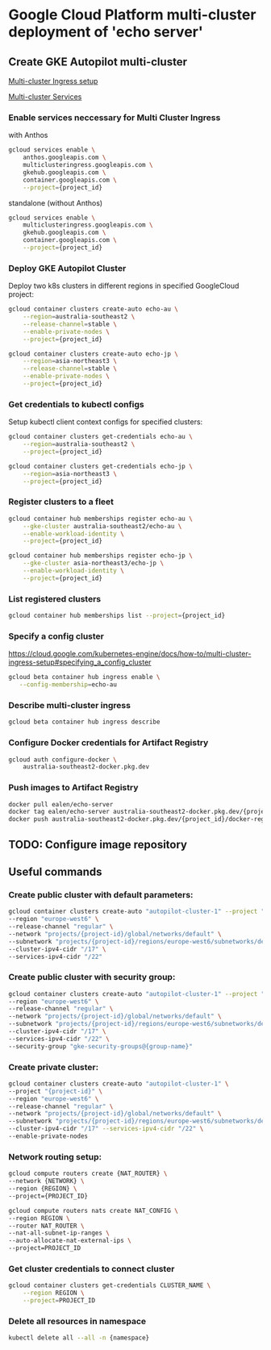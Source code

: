 # Google Cloud Platform multi-cluster deployment of 'echo server'

## Create GKE Autopilot multi-cluster

[Multi-cluster Ingress setup](https://cloud.google.com/kubernetes-engine/docs/how-to/multi-cluster-ingress-setup)

[Multi-cluster Services](https://cloud.google.com/kubernetes-engine/docs/concepts/multi-cluster-services)

### Enable services neccessary for Multi Cluster Ingress

with Anthos

```sh
gcloud services enable \
    anthos.googleapis.com \
    multiclusteringress.googleapis.com \
    gkehub.googleapis.com \
    container.googleapis.com \
    --project={project_id}
```

standalone (without Anthos)

```sh
gcloud services enable \
    multiclusteringress.googleapis.com \
    gkehub.googleapis.com \
    container.googleapis.com \
    --project={project_id}
```

### Deploy GKE Autopilot Cluster

Deploy two k8s clusters in different regions in specified GoogleCloud project:

```sh
gcloud container clusters create-auto echo-au \
    --region=australia-southeast2 \
    --release-channel=stable \
    --enable-private-nodes \
    --project={project_id}

gcloud container clusters create-auto echo-jp \
    --region=asia-northeast3 \
    --release-channel=stable \
    --enable-private-nodes \
    --project={project_id}
```

### Get credentials to kubectl configs

Setup kubectl client context configs for specified clusters:

```sh 
gcloud container clusters get-credentials echo-au \
    --region=australia-southeast2 \
    --project={project_id}

gcloud container clusters get-credentials echo-jp \
    --region=asia-northeast3 \
    --project={project_id}
```

### Register clusters to a fleet

```sh
gcloud container hub memberships register echo-au \
    --gke-cluster australia-southeast2/echo-au \
    --enable-workload-identity \
    --project={project_id}

gcloud container hub memberships register echo-jp \
    --gke-cluster asia-northeast3/echo-jp \
    --enable-workload-identity \
    --project={project_id}
```

### List registered clusters

```sh
gcloud container hub memberships list --project={project_id}
```

### Specify a config cluster

https://cloud.google.com/kubernetes-engine/docs/how-to/multi-cluster-ingress-setup#specifying_a_config_cluster


```sh
gcloud beta container hub ingress enable \
   --config-membership=echo-au
```

### Describe multi-cluster ingress

```sh
gcloud beta container hub ingress describe
```

### Configure Docker credentials for Artifact Registry

```sh
gcloud auth configure-docker \
    australia-southeast2-docker.pkg.dev
```

### Push images to Artifact Registry

```sh
docker pull ealen/echo-server
docker tag ealen/echo-server australia-southeast2-docker.pkg.dev/{project_id}/docker-registry/ealen/echo-server
docker push australia-southeast2-docker.pkg.dev/{project_id}/docker-registry/ealen/echo-server
```
## TODO: Configure image repository

## Useful commands

### Create public cluster with default parameters:

```sh
gcloud container clusters create-auto "autopilot-cluster-1" --project "{project-id}" \
--region "europe-west6" \
--release-channel "regular" \
--network "projects/{project-id}/global/networks/default" \
--subnetwork "projects/{project-id}/regions/europe-west6/subnetworks/default" \
--cluster-ipv4-cidr "/17" \
--services-ipv4-cidr "/22"
```

### Create public cluster with security group:

```sh
gcloud container clusters create-auto "autopilot-cluster-1" --project "{project-id}" \
--region "europe-west6" \
--release-channel "regular" \
--network "projects/{project-id}/global/networks/default" \
--subnetwork "projects/{project-id}/regions/europe-west6/subnetworks/default" \
--cluster-ipv4-cidr "/17" \
--services-ipv4-cidr "/22" \
--security-group "gke-security-groups@{group-name}"
```

### Create private cluster:

```sh
gcloud container clusters create-auto "autopilot-cluster-1" \
--project "{project-id}" \
--region "europe-west6" \
--release-channel "regular" \
--network "projects/{project-id}/global/networks/default" \
--subnetwork "projects/{project-id}/regions/europe-west6/subnetworks/default" \
--cluster-ipv4-cidr "/17" --services-ipv4-cidr "/22" \
--enable-private-nodes
```

### Network routing setup:

```sh
gcloud compute routers create {NAT_ROUTER} \
--network {NETWORK} \
--region {REGION} \
--project={PROJECT_ID}

gcloud compute routers nats create NAT_CONFIG \
--region REGION \
--router NAT_ROUTER \
--nat-all-subnet-ip-ranges \
--auto-allocate-nat-external-ips \
--project=PROJECT_ID
```

### Get cluster credentials to connect cluster

```sh
gcloud container clusters get-credentials CLUSTER_NAME \
    --region REGION \
    --project=PROJECT_ID
```

### Delete all resources in namespace

```sh
kubectl delete all --all -n {namespace}
```

